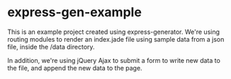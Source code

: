 # express-gen-example

This is an example project created using express-generator. We're using routing modules to render an index.jade file using sample data from a json file, inside the /data directory.

In addition, we're using jQuery Ajax to submit a form to write new data to the file, and append the new data to the page.
